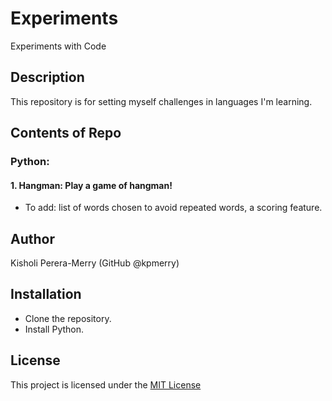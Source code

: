 # Experiments
Experiments with Code
## Description
This repository is for setting myself challenges in languages I'm learning.
## Contents of Repo
### Python:
#### 1. Hangman: Play a game of hangman! 
- To add: list of words chosen to avoid repeated words, a scoring feature.
## Author
Kisholi Perera-Merry (GitHub @kpmerry)
## Installation
- Clone the repository.
- Install Python.
## License
This project is licensed under the [MIT License](LICENSE)

